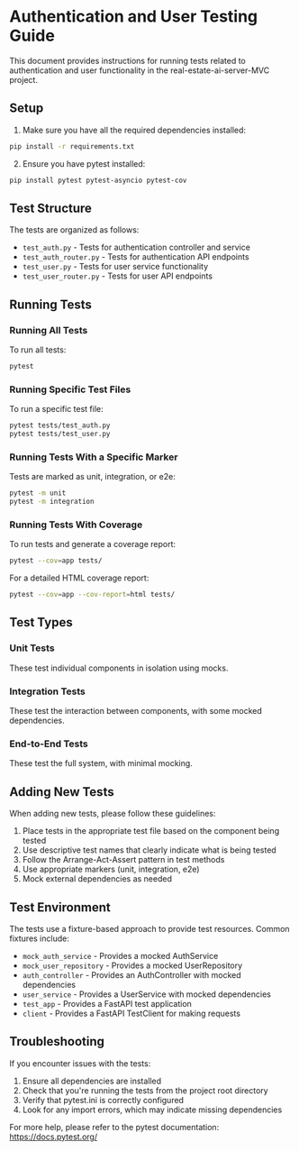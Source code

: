 # Authentication and User Testing Guide

This document provides instructions for running tests related to authentication and user functionality in the real-estate-ai-server-MVC project.

## Setup

1. Make sure you have all the required dependencies installed:

```bash
pip install -r requirements.txt
```

2. Ensure you have pytest installed:

```bash
pip install pytest pytest-asyncio pytest-cov
```

## Test Structure

The tests are organized as follows:

- `test_auth.py` - Tests for authentication controller and service
- `test_auth_router.py` - Tests for authentication API endpoints
- `test_user.py` - Tests for user service functionality
- `test_user_router.py` - Tests for user API endpoints

## Running Tests

### Running All Tests

To run all tests:

```bash
pytest
```

### Running Specific Test Files

To run a specific test file:

```bash
pytest tests/test_auth.py
pytest tests/test_user.py
```

### Running Tests With a Specific Marker

Tests are marked as unit, integration, or e2e:

```bash
pytest -m unit
pytest -m integration
```

### Running Tests With Coverage

To run tests and generate a coverage report:

```bash
pytest --cov=app tests/
```

For a detailed HTML coverage report:

```bash
pytest --cov=app --cov-report=html tests/
```

## Test Types

### Unit Tests

These test individual components in isolation using mocks.

### Integration Tests

These test the interaction between components, with some mocked dependencies.

### End-to-End Tests

These test the full system, with minimal mocking.

## Adding New Tests

When adding new tests, please follow these guidelines:

1. Place tests in the appropriate test file based on the component being tested
2. Use descriptive test names that clearly indicate what is being tested
3. Follow the Arrange-Act-Assert pattern in test methods
4. Use appropriate markers (unit, integration, e2e)
5. Mock external dependencies as needed

## Test Environment

The tests use a fixture-based approach to provide test resources. Common fixtures include:

- `mock_auth_service` - Provides a mocked AuthService
- `mock_user_repository` - Provides a mocked UserRepository
- `auth_controller` - Provides an AuthController with mocked dependencies
- `user_service` - Provides a UserService with mocked dependencies
- `test_app` - Provides a FastAPI test application
- `client` - Provides a FastAPI TestClient for making requests

## Troubleshooting

If you encounter issues with the tests:

1. Ensure all dependencies are installed
2. Check that you're running the tests from the project root directory
3. Verify that pytest.ini is correctly configured
4. Look for any import errors, which may indicate missing dependencies

For more help, please refer to the pytest documentation: https://docs.pytest.org/
